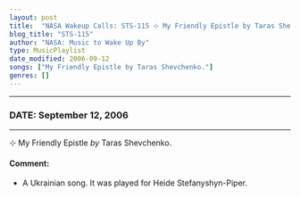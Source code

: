 ```yaml
---
layout: post
title:  "NASA Wakeup Calls: STS-115 ⊹ My Friendly Epistle by Taras Shevchenko. ✵ September 12, 2006"
blog_title: "STS-115"
author: "NASA: Music to Wake Up By"
type: MusicPlaylist
date_modified: 2006-09-12
songs: ["My Friendly Epistle by Taras Shevchenko."]
genres: []
---
```


----
### DATE: September 12, 2006
----
⊹ My Friendly Epistle *by* Taras Shevchenko.  

#### Comment:
* A Ukrainian song. It was played for Heide Stefanyshyn-Piper.



<br/>
<center>
	<a target="_blank"
	   href="https://twitter.com/intent/tweet?hashtags=Space,NASA,Playlist,NASAWakeupCalls,SpaceProgram&text=🚀 {{ page.author}}, {{ page.title }}. {{ site.url }}{{ page.url }}&via=nasawakeupcalls"><i class="fab fa-twitter" title="Tweet this page" alt="Tweet this page" style="font-size: 1.3em;"></i></a>
	&nbsp; 	<i class="fas fa-user-astronaut" style="font-size: 1.5em;"></i> &nbsp;
    <a id="custom_amazon_link"
       type="amzn" search="#"
       category="popular music">
    <i class="fab fa-amazon" style="font-size: 1.3em;"></i></a>
</center>

<!-- Randomly resolve an individual entry from a song array -->
<script src="/assets/javascript/seedrandom.min.js"></script>
<script>
  var wake_me_up = ["My Friendly Epistle by Taras Shevchenko."];
  var prng = new Math.seedrandom();
  function randomSong() {
    song = wake_me_up[Math.floor(Math.random() * wake_me_up.length)];
    var amazon_link = document.getElementById("custom_amazon_link");
    amazon_link.setAttribute("search", song);
  }
  window.onload = randomSong();
</script>
